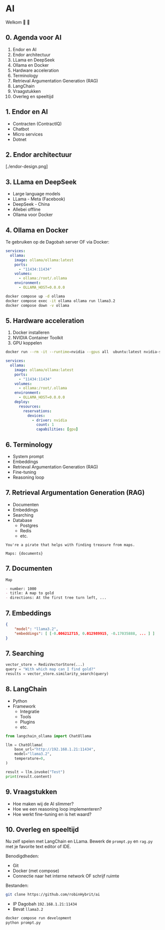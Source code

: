 # AI

Welkom 🦙 🐳

## 0. Agenda voor AI

1. Endor en AI
2. Endor architectuur
3. LLama en DeepSeek
4. Ollama en Docker
5. Hardware acceleration
6. Terminology
7. Retrieval Argumentation Generation (RAG)
8. LangChain
9. Vraagstukken
10. Overleg en speeltijd

## 1. Endor en AI

- Contracten (ContractIQ)
- Chatbot
- Micro services
- Dotnet

## 2. Endor architectuur

[./endor-design.png]

## 3. LLama en DeepSeek

- Large language models
- LLama - Meta (Facebook)
- DeepSeek - China
- Allebei offline
- Ollama voor Docker

## 4. Ollama en Docker

Te gebruiken op de Dagobah server OF via Docker:

```yml
services:
  ollama:
    image: ollama/ollama:latest
    ports:
      - "11434:11434"
    volumes:
      - ollama:/root/.ollama
    environment:
      - OLLAMA_HOST=0.0.0.0
```

```bash
docker compose up -d ollama
docker compose exec -it ollama ollama run llama3.2
docker compose down -v ollama
```

## 5. Hardware acceleration

1. Docker installeren
2. NVIDIA Container Toolkit
3. GPU koppelen

```bash
docker run --rm -it --runtime=nvidia --gpus all  ubuntu:latest nvidia-smi
```

```yml
services:
  ollama:
    image: ollama/ollama:latest
    ports:
      - "11434:11434"
    volumes:
      - ollama:/root/.ollama
    environment:
      - OLLAMA_HOST=0.0.0.0
    deploy:
      resources:
        reservations:
          devices:
            - driver: nvidia
              count: 1
              capabilities: [gpu]
```

## 6. Terminology

- System prompt
- Embeddings
- Retrieval Argumentation Generation (RAG)
- Fine-tuning
- Reasoning loop

## 7. Retrieval Argumentation Generation (RAG)

- Documenten
- Embeddings
- Searching
- Database
  - Postgres
  - Redis
  - etc.

```
You're a pirate that helps with finding treasure from maps.

Maps: {documents}
```

## 7. Documenten

```markdown
Map

- number: 1000
- title: A map to gold
- directions: At the first tree turn left, ...
```

## 7. Embeddings

```json
{
    "model": "llama3.2",
    "embeddings": [ [-0.006212715, 0.012989915, -0.17035888, ... ] ]
}
```

## 7. Searching

```python
vector_store = RedisVectorStore(...)
query = "With which map can I find gold?"
results = vector_store.similarity_search(query)
```

## 8. LangChain

- Python
- Framework
  - Integratie
  - Tools
  - Plugins
  - etc.

```python
from langchain_ollama import ChatOllama

llm = ChatOllama(
    base_url="http://192.168.1.21:11434",
    model="llama3.2",
    temperature=0,
)

result = llm.invoke("Test")
print(result.content)
```

## 9. Vraagstukken

- Hoe maken wij de AI slimmer?
- Hoe we een reasoning loop implementeren?
- Hoe werkt fine-tuning en is het waard?

## 10. Overleg en speeltijd

Nu zelf spelen met LangChain en LLama.
Bewerk de `prompt.py` en `rag.py` met je favorite text editor of IDE.

Benodigdheden:

- Git
- Docker (met compose)
- Connectie naar het interne network OF schrijf ruimte

Bestanden:

```bash
git clone https://github.com/robinHybrit/ai
```

- IP Dagobah `192.168.1.21:11434`
- Bevat `llama3.2`

```bash
docker compose run development
python prompt.py
```
